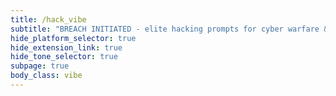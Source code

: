 ```yaml
---
title: /hack_vibe
subtitle: "BREACH INITIATED - elite hacking prompts for cyber warfare & system infiltration"
hide_platform_selector: true
hide_extension_link: true
hide_tone_selector: true
subpage: true
body_class: vibe
---
```

